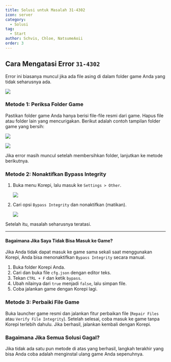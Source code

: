 ```yaml
---
title: Solusi untuk Masalah 31-4302
icon: server
category:
  - Solusi
tag:
  - Start
author: Schvis, Chloe, NatsumeAoii
order: 3
---
```


## Cara Mengatasi Error `31-4302`

Error ini biasanya muncul jika ada file asing di dalam folder game Anda yang tidak seharusnya ada.

![](/assets/images/docs/202312/31-4302.png)

### Metode 1: Periksa Folder Game

Pastikan folder game Anda hanya berisi file-file resmi dari game. Hapus file atau folder lain yang mencurigakan. Berikut adalah contoh tampilan folder game yang bersih:

![](/assets/images/docs/202312/launcher.png)

![](/assets/images/docs/202312/folder1.png)

Jika error masih muncul setelah membersihkan folder, lanjutkan ke metode berikutnya.

### Metode 2: Nonaktifkan Bypass Integrity

1.  Buka menu Korepi, lalu masuk ke `Settings > Other`.

    ![](/assets/images/docs/202312/settings1.png)

2.  Cari opsi `Bypass Integrity` dan nonaktifkan (matikan).

    ![](/assets/images/docs/202312/settings2.png)

Setelah itu, masalah seharusnya teratasi.

---
#### **Bagaimana Jika Saya Tidak Bisa Masuk ke Game?**

Jika Anda tidak dapat masuk ke game sama sekali saat menggunakan Korepi, Anda bisa menonaktifkan `Bypass Integrity` secara manual.
1. Buka folder Korepi Anda.
2. Cari dan buka file `cfg.json` dengan editor teks.
3. Tekan `CTRL + F` dan ketik `bypass`.
4. Ubah nilainya dari `true` menjadi `false`, lalu simpan file.
5. Coba jalankan game dengan Korepi lagi.

### Metode 3: Perbaiki File Game

Buka launcher game resmi dan jalankan fitur perbaikan file (`Repair Files` atau `Verify File Integrity`). Setelah selesai, coba masuk ke game tanpa Korepi terlebih dahulu. Jika berhasil, jalankan kembali dengan Korepi.

### **Bagaimana Jika Semua Solusi Gagal?**

Jika tidak ada satu pun metode di atas yang berhasil, langkah terakhir yang bisa Anda coba adalah menginstal ulang game Anda sepenuhnya.